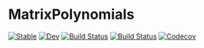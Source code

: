 # MatrixPolynomials

[![Stable](https://img.shields.io/badge/docs-stable-blue.svg)](https://jagot.github.io/MatrixPolynomials.jl/stable)
[![Dev](https://img.shields.io/badge/docs-dev-blue.svg)](https://jagot.github.io/MatrixPolynomials.jl/dev)
[![Build Status](https://travis-ci.com/jagot/MatrixPolynomials.jl.svg?branch=master)](https://travis-ci.com/jagot/MatrixPolynomials.jl)
[![Build Status](https://ci.appveyor.com/api/projects/status/github/jagot/MatrixPolynomials.jl?svg=true)](https://ci.appveyor.com/project/jagot/MatrixPolynomials-jl)
[![Codecov](https://codecov.io/gh/jagot/MatrixPolynomials.jl/branch/master/graph/badge.svg)](https://codecov.io/gh/jagot/MatrixPolynomials.jl)
